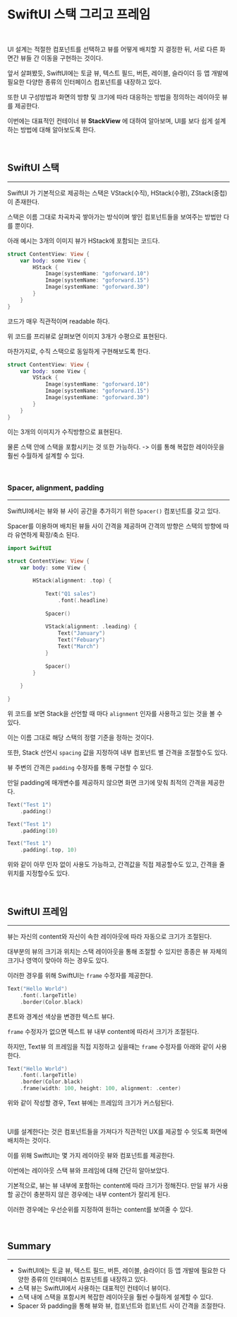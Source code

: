 #  SwiftUI 스택 그리고 프레임

<br>

UI 설계는 적절한 컴포넌트를 선택하고 뷰를 어떻게 배치할 지 결정한 뒤, 서로 다른 화면간 뷰들 간 이동을 구현하는 것이다.

앞서 살펴봤듯, SwiftUI에는 토글 뷰, 텍스트 필드, 버튼, 레이블, 슬라이더 등 앱 개발에 필요한 다양한 종류의 인터페이스 컴포넌트를 내장하고 있다.

또한 UI 구성방법과 화면의 방향 및 크기에 따라 대응하는 방법을 정의하는 레이아웃 뷰를 제공한다.

이번에는 대표적인 컨테이너 뷰 **StackView** 에 대하여 알아보며, UI를 보다 쉽게 설계하는 방법에 대해 알아보도록 한다.

<br>

## SwiftUI 스택
---

SwiftUI 가 기본적으로 제공하는 스택은 VStack(수직), HStack(수평), ZStack(중첩) 이 존재한다.

스택은 이름 그대로 차곡차곡 쌓아가는 방식이며 쌓인 컴포넌트들을 보여주는 방법만 다를 뿐이다.

아래 예시는 3개의 이미지 뷰가 HStack에 포함되는 코드다.

```swift
struct ContentView: View {
    var body: some View {
        HStack {
            Image(systemName: "goforward.10")
            Image(systemName: "goforward.15")
            Image(systemName: "goforward.30")
        }
    }
}
```

코드가 매우 직관적이며 readable 하다.

위 코드를 프리뷰로 살펴보면 이미지 3개가 수평으로 표현된다.

마찬가지로, 수직 스택으로 동일하게 구현해보도록 한다.

```swift
struct ContentView: View {
    var body: some View {
        VStack {
            Image(systemName: "goforward.10")
            Image(systemName: "goforward.15")
            Image(systemName: "goforward.30")
        }
    }
}
```

이는 3개의 이미지가 수직방향으로 표현된다.

물론 스택 안에 스택을 포함시키는 것 또한 가능하다. -> 이를 통해 복잡한 레이아웃을 훨씬 수월하게 설계할 수 있다.

<br>

### Spacer, alignment, padding
---

SwiftUI에서는 뷰와 뷰 사이 공간을 추가히기 위한 `Spacer()` 컴포넌트를 갖고 있다.

Spacer를 이용하며 배치된 뷰들 사이 간격을 제공하며 간격의 방향은 스택의 방향에 따라 유연하게 확장/축소 된다.

```swift
import SwiftUI

struct ContentView: View {
    var body: some View {
        
        HStack(alignment: .top) {
            
            Text("Q1 sales")
                .font(.headline)
            
            Spacer()
            
            VStack(alignment: .leading) {
                Text("January")
                Text("Febuary")
                Text("March")
            }
            
            Spacer()
        }
        
    }
    
}
```

위 코드를 보면 Stack을 선언할 때 마다 `alignment` 인자를 사용하고 있는 것을 볼 수 있다.

이는 이름 그대로 해당 스택의 정렬 기준을 정하는 것이다.

또한, Stack 선언시 `spacing` 값을 지정하여 내부 컴포넌트 별 간격을 조절할수도 있다.

뷰 주변의 간격은 `padding` 수정자를 통해 구현할 수 있다.

만일 padding에 매개변수를 제공하지 않으면 화면 크기에 맞춰 최적의 간격을 제공한다.


```swift
Text("Test 1")
    .padding()

Text("Test 1")
    .padding(10)

Text("Test 1")
    .padding(.top, 10)
```

위와 같이 아무 인자 없이 사용도 가능하고, 간격값을 직접 제공할수도 있고, 간격을 줄 위치를 지정할수도 있다.

<br>

## SwiftUI 프레임
---

뷰는 자신의 content와 자신이 속한 레이아웃에 따라 자동으로 크기가 조절된다.

대부분의 뷰의 크기과 위치는 스택 레이아웃을 통해 조절할 수 있지만 종종은 뷰 자체의 크기나 영역이 맞아야 하는 경우도 있다.

이러한 경우를 위해 SwiftUI는 `frame` 수정자를 제공한다.

```swift
Text("Hello World")
    .font(.largeTitle)
    .border(Color.black)
```

폰트와 경계선 색상을 변경한 텍스트 뷰다.

`frame` 수정자가 없으면 텍스트 뷰 내부 content에 따라서 크기가 조절된다.

하지만, Text뷰 의 프레임을 직접 지정하고 싶을때는 `frame` 수정자를 아래와 같이 사용한다.
```swift
Text("Hello World")
    .font(.largeTitle)
    .border(Color.black)
    .frame(width: 100, height: 100, alignment: .center)
```

위와 같이 작성할 경우, Text 뷰에는 프레임의 크기가 커스텀된다.

<br>

UI를 설계한다는 것은 컴포넌트들을 가져다가 직관적인 UX를 제공할 수 잇도록 화면에 배치하는 것이다.

이를 위해 SwiftUI는 몇 가지 레이아웃 뷰와 컴포넌트를 제공한다.

이번에는 레이아웃 스택 뷰와 프레임에 대해 간단히 알아보았다.

기본적으로, 뷰는 뷰 내부에 포함하는 content에 따라 크기가 정해진다. 만일 뷰가 사용할 공간이 충분하지 않은 경우에는 내부 content가 잘리게 된다.

이러한 경우에는 우선순위를 지정하여 원하는 content를 보여줄 수 있다.



<br>

## Summary
---

- SwiftUI에는 토글 뷰, 텍스트 필드, 버튼, 레이블, 슬라이더 등 앱 개발에 필요한 다양한 종류의 인터페이스 컴포넌트를 내장하고 있다.
- 스택 뷰는 SwiftUI에서 사용하는 대표적인 컨테이너 뷰이다.
- 스택 내에 스택을 포함시켜 복잡한 레이아웃을 훨씬 수월하게 설계할 수 있다.
- Spacer 와 padding을 통해 뷰와 뷰, 컴포넌트와 컴포넌트 사이 간격을 조절한다.
